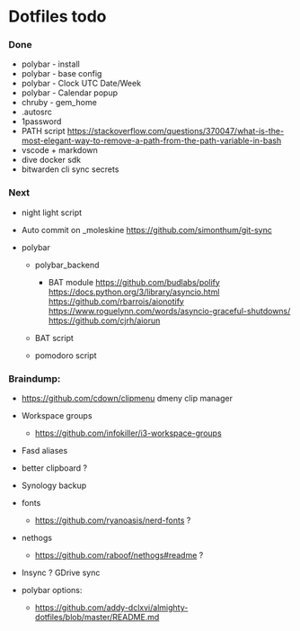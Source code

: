 # Dotfiles todo

### Done
+ polybar - install
+ polybar - base config
+ polybar - Clock UTC Date/Week
+ polybar - Calendar popup
+ chruby - gem_home
+ .autosrc
+ 1password
+ PATH script  https://stackoverflow.com/questions/370047/what-is-the-most-elegant-way-to-remove-a-path-from-the-path-variable-in-bash
+ vscode + markdown
+ dive docker sdk
+ bitwarden cli sync secrets

### Next

- night light script

- Auto commit on _moleskine
  https://github.com/simonthum/git-sync
  
- polybar
  - polybar_backend
    - BAT module
    https://github.com/budlabs/polify
    https://docs.python.org/3/library/asyncio.html
    https://github.com/rbarrois/aionotify
    https://www.roguelynn.com/words/asyncio-graceful-shutdowns/
    https://github.com/cjrh/aiorun
    
  - BAT script
  - pomodoro script

### Braindump:
- https://github.com/cdown/clipmenu dmeny clip manager
- Workspace groups
  - https://github.com/infokiller/i3-workspace-groups
- Fasd aliases
- better clipboard ?
- Synology backup
- fonts
  - https://github.com/ryanoasis/nerd-fonts  ?
- nethogs
  - https://github.com/raboof/nethogs#readme ?
- Insync ? GDrive sync

- polybar options:
  - https://github.com/addy-dclxvi/almighty-dotfiles/blob/master/README.md
